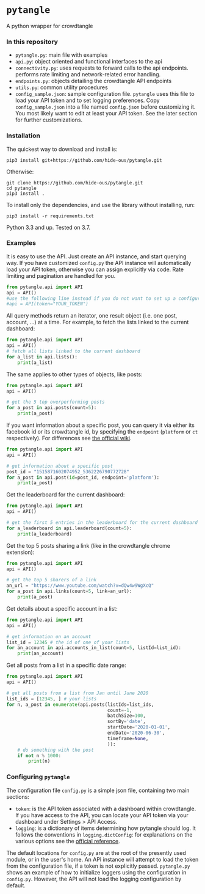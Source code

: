 # `pytangle`
A python wrapper for crowdtangle 

### In this repository
- `pytangle.py`: main file with examples
- `api.py`: object oriented and functional interfaces to the api
- `connectivity.py`: uses requests to forward calls to the api endpoints. performs rate limiting and network-related error handling.
- `endpoints.py`: objects detailing the crowdtangle API endpoints 
- `utils.py`: common utility procedures
- `config_sample.json`: sample configuration file. `pytangle` uses this file to load your API token and to set logging 
preferences. Copy `config_sample.json` into a file named `config.json` before 
customizing it. You most likely want to edit at least your API token. See the later section for further customizations.      

### Installation
The quickest way to download and install is:

```pip3 install git+https://github.com/hide-ous/pytangle.git```

Otherwise:

```console
git clone https://github.com/hide-ous/pytangle.git 
cd pytangle
pip3 install . 
```

To install only the dependencies, and use the library without installing,
run:

```pip3 install -r requirements.txt```

Python 3.3 and up. Tested on 3.7.


### Examples
It is easy to use the API. Just create an API instance, and start querying way. If you have customized `config.py` the 
 API instance will automatically load your API token, otherwise you can assign explicitly via code. Rate limiting and 
 pagination are handled for you. 
   
```python
from pytangle.api import API
api = API()
#use the following line instead if you do not want to set up a configuration file
#api = API(token="YOUR_TOKEN") 
```

All query methods return an iterator, one result object (i.e. one post, account, ...) at a time. For example, to fetch 
the lists linked to the current dashboard:  
```python
from pytangle.api import API
api = API()
# fetch all lists linked to the current dashboard
for a_list in api.lists():
    print(a_list)
```

The same applies to other types of objects, like posts: 
```python
from pytangle.api import API
api = API()

# get the 5 top overperforming posts
for a_post in api.posts(count=5):
    print(a_post)
```

If you want information about a specific post, you can query it via either its facebook id or its crowdtangle id, by
specifying the `endpoint` (`platform` or `ct` respectively). For differences see 
[the official wiki](https://github.com/CrowdTangle/API/wiki/Posts#get-postid).
```python
from pytangle.api import API
api = API()

# get information about a specific post
post_id = "1515871602074952_5362226790772728"
for a_post in api.post(id=post_id, endpoint='platform'):
    print(a_post)
```

Get the leaderboard for the current dashboard:
```python
from pytangle.api import API
api = API()

# get the first 5 entries in the leaderboard for the current dashboard
for a_leaderboard in api.leaderboard(count=5):
    print(a_leaderboard)
```

Get the top 5 posts sharing a link (like in the crowdtangle chrome extension):
```python
from pytangle.api import API
api = API()

# get the top 5 sharers of a link
an_url = "https://www.youtube.com/watch?v=dQw4w9WgXcQ"
for a_post in api.links(count=5, link=an_url):
    print(a_post)
```

Get details about a specific account in a list:

```python
from pytangle.api import API
api = API()

# get information on an account
list_id = 12345 # the id of one of your lists
for an_account in api.accounts_in_list(count=5, listId=list_id):
    print(an_account)
```

Get all posts from a list in a specific date range:
```python
from pytangle.api import API
api = API()

# get all posts from a list from Jan until June 2020
list_ids = [12345, ] # your lists
for n, a_post in enumerate(api.posts(listIds=list_ids,
                                     count=-1,
                                     batchSize=100,
                                     sortBy='date',
                                     startDate='2020-01-01',
                                     endDate='2020-06-30',
                                     timeframe=None,
                                     )):
    # do something with the post
    if not n % 1000:
        print(n)
```
### Configuring `pytangle`

The configuration file `config.py` is a simple json file, containing two main sections:
- `token`: is the API token associated with a dashboard within crowdtangle. If you have access to
 the API, you can locate your API token via your dashboard under Settings > API Access.  
- `logging`: is a dictionary of items determining how pytangle should log. It follows the conventions
in `logging.dictConfig`: for explanations on the various options see the 
[official reference](https://docs.python.org/3/library/logging.config.html#dictionary-schema-details).

The default locations for `config.py` are at the root of the presently used module, or in the user's home. 
An API instance will attempt to load the token from the configuration file, if a token is not explicitly passed.
`pytangle.py` shows an example of how to initialize loggers using the configuration in `config.py`. However, the API
will not load the logging configuration by default.